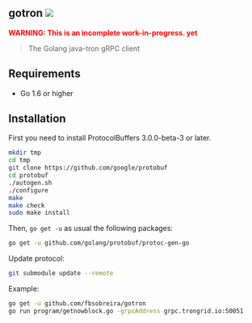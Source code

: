 ## gotron ![](https://img.shields.io/badge/progress-21%25-red.svg)

<strong style="color: red;">**WARNING: This is an incomplete work-in-progress.
yet**</strong>

> The Golang java-tron gRPC client

## Requirements

- Go 1.6 or higher

## Installation

First you need to install ProtocolBuffers 3.0.0-beta-3 or later.

```sh
mkdir tmp
cd tmp
git clone https://github.com/google/protobuf
cd protobuf
./autogen.sh
./configure
make
make check
sudo make install
```

Then, `go get -u` as usual the following packages:

```sh
go get -u github.com/golang/protobuf/protoc-gen-go
```

Update protocol:

```sh
git submodule update --remote
```

Example:

```sh
go get -u github.com/fbsobreira/gotron
go run program/getnowblock.go -grpcAddress grpc.trongrid.io:50051
```
